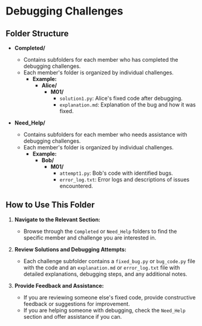 # Debugging Challenges

## Folder Structure

- **Completed/**
  - Contains subfolders for each member who has completed the debugging challenges.
  - Each member's folder is organized by individual challenges.
    - **Example:**
      - **Alice/**
        - **M01/**
          - `solution1.py`: Alice's fixed code after debugging.
          - `explanation.md`: Explanation of the bug and how it was fixed.

- **Need_Help/**
  - Contains subfolders for each member who needs assistance with debugging challenges.
  - Each member's folder is organized by individual challenges.
    - **Example:**
      - **Bob/**
        - **M01/**
          - `attempt1.py`: Bob's code with identified bugs.
          - `error_log.txt`: Error logs and descriptions of issues encountered.

## How to Use This Folder

1. **Navigate to the Relevant Section:**
   - Browse through the `Completed` or `Need_Help` folders to find the specific member and challenge you are interested in.

2. **Review Solutions and Debugging Attempts:**
   - Each challenge subfolder contains a `fixed_bug.py` or `bug_code.py` file with the code and an `explanation.md` or `error_log.txt` file with detailed explanations, debugging steps, and any additional notes.

3. **Provide Feedback and Assistance:**
   - If you are reviewing someone else's fixed code, provide constructive feedback or suggestions for improvement.
   - If you are helping someone with debugging, check the `Need_Help` section and offer assistance if you can.
